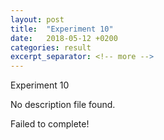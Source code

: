 ```yaml
---
layout: post
title:  "Experiment 10"
date:   2018-05-12 +0200
categories: result
excerpt_separator: <!-- more -->
---
```

<!-- more -->

Experiment 10

No description file found.

Failed to complete!
